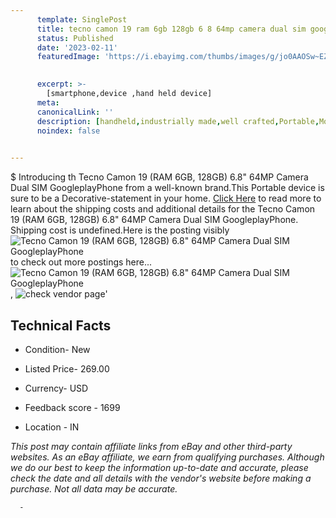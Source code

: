 ```yaml
---
      template: SinglePost
      title: tecno camon 19 ram 6gb 128gb 6 8 64mp camera dual sim googleplayphone
      status: Published
      date: '2023-02-11'
      featuredImage: 'https://i.ebayimg.com/thumbs/images/g/jo0AAOSw~EZi4M4O/s-l225.jpg'
       

      excerpt: >-
        [smartphone,device ,hand held device]
      meta:
      canonicalLink: ''
      description: [handheld,industrially made,well crafted,Portable,Mobile,Compact,Convenient,Lightweight,Maneuverable,Man-portable,Miniature,Carriable,Hand-held,Light,Holdable,Transportable,Mobile device,Pocket-sized,On-the-go,Wireless,Cordless,Compact size,Convenient size, smartphone,device ,hand held device]
      noindex: false
      

---
```

$
      Introducing th Tecno Camon 19 (RAM 6GB, 128GB) 6.8" 64MP Camera Dual SIM GoogleplayPhone from a well-known brand.This Portable device  is sure to be a Decorative-statement in your home. [Click Here](https://www.ebay.com/itm/175561613588?hash=item28e049a114%3Ag%3Ajo0AAOSw%7EEZi4M4O&mkevt=1&mkcid=1&mkrid=711-53200-19255-0&campid=%253CePNCampaignId%253E&customid=%253CreferenceId%253E&toolid=10049) to read more to learn about the shipping costs and additional details for the Tecno Camon 19 (RAM 6GB, 128GB) 6.8" 64MP Camera Dual SIM GoogleplayPhone. Shipping cost is undefined.Here is the posting visibly ![Tecno Camon 19 (RAM 6GB, 128GB) 6.8" 64MP Camera Dual SIM GoogleplayPhone](https://i.ebayimg.com/thumbs/images/g/jo0AAOSw~EZi4M4O/s-l225.jpg) to check out more postings here... ![Tecno Camon 19 (RAM 6GB, 128GB) 6.8" 64MP Camera Dual SIM GoogleplayPhone](https://i.ebayimg.com/images/g/jo0AAOSw~EZi4M4O/s-l1600.jpg), ![check vendor page](https://origin-galleryplus.ebayimg.com/ws/web/175561613588_2_0_1/225x225.jpg,https://origin-galleryplus.ebayimg.com/ws/web/175561613588_3_0_1/225x225.jpg,https://origin-galleryplus.ebayimg.com/ws/web/175561613588_4_0_1/225x225.jpg,https://origin-galleryplus.ebayimg.com/ws/web/175561613588_5_0_1/225x225.jpg,https://origin-galleryplus.ebayimg.com/ws/web/175561613588_6_0_1/225x225.jpg,https://origin-galleryplus.ebayimg.com/ws/web/175561613588_7_0_1/225x225.jpg,https://origin-galleryplus.ebayimg.com/ws/web/175561613588_8_0_1/225x225.jpg,https://origin-galleryplus.ebayimg.com/ws/web/175561613588_9_0_1/225x225.jpg,https://origin-galleryplus.ebayimg.com/ws/web/175561613588_10_0_1/225x225.jpg,https://origin-galleryplus.ebayimg.com/ws/web/175561613588_11_0_1/225x225.jpg,https://origin-galleryplus.ebayimg.com/ws/web/175561613588_12_0_1/225x225.jpg)'

      

 ## Technical Facts 



     
      

 - Condition- New 


      

 - Listed Price- 269.00 


      

 - Currency- USD 


      

 - Feedback score - 1699 


      

 - Location - IN 


      
      

 *_This post may contain affiliate links from eBay and other third-party websites. As an eBay affiliate, we earn from qualifying purchases. Although we do our best to keep the information up-to-date and accurate, please check the date and all details with the vendor's website before making a purchase. Not all data may be accurate._*




      -
